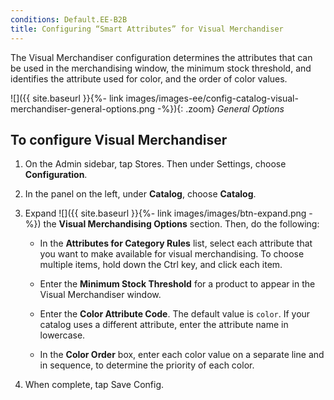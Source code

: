 ```yaml
---
conditions: Default.EE-B2B
title: Configuring “Smart Attributes” for Visual Merchandiser
---
```


The Visual Merchandiser configuration determines the attributes that can be used in the merchandising window, the minimum stock threshold, and identifies the attribute used for color, and the order of color values.

![]({{ site.baseurl }}{%- link images/images-ee/config-catalog-visual-merchandiser-general-options.png -%}){: .zoom}
*General Options*

## To configure Visual Merchandiser

1. On the Admin sidebar, tap <span class="btn">Stores</span>. Then under Settings, choose **Configuration**.

1. In the panel on the left, under **Catalog**, choose **Catalog**.

1. Expand ![]({{ site.baseurl }}{%- link images/images/btn-expand.png -%}) the **Visual Merchandising Options** section. Then, do the following:

    * In the **Attributes for Category Rules** list, select each attribute that you want to make available for visual merchandising. To choose multiple items, hold down the Ctrl key, and click each item.

    * Enter the **Minimum Stock Threshold** for a product to appear in the Visual Merchandiser window.

    * Enter the **Color Attribute Code**. The default value is `color`. If your catalog uses a different attribute, enter the attribute name in lowercase.

    * In the **Color Order** box, enter each color value on a separate line and in sequence, to determine the priority of each color.

1. When complete, tap <span class="btn">Save Config</span>.
